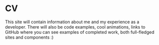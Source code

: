 # CV
This site will contain information about me and my experience as a developer. There will also be code examples, cool animations, links to GitHub where you can see examples of completed work, both full-fledged sites and components :)


